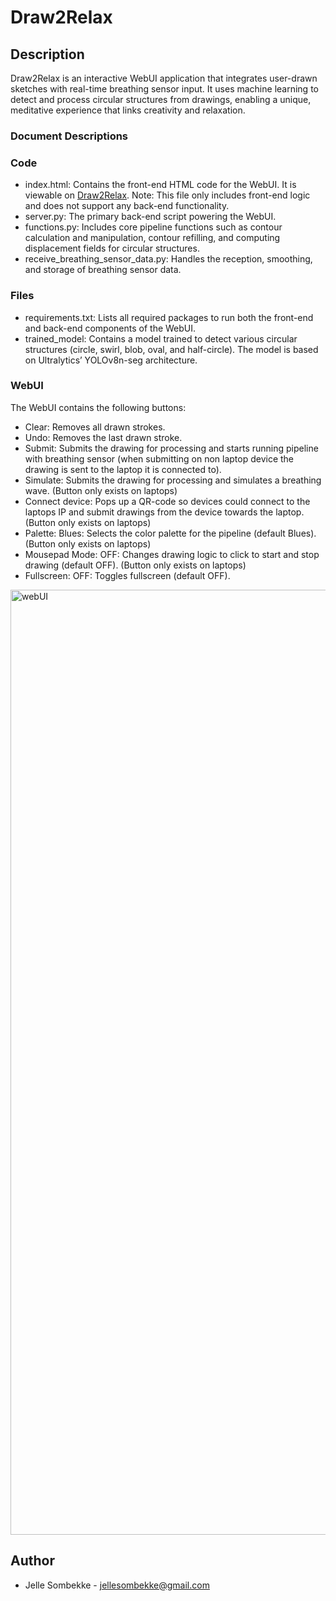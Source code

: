 # Draw2Relax

## Description

Draw2Relax is an interactive WebUI application that integrates user-drawn sketches with real-time breathing sensor input. It uses machine learning to detect and process circular structures from drawings, enabling a unique, meditative experience that links creativity and relaxation.


### Document Descriptions
### Code
- index.html: Contains the front-end HTML code for the WebUI. It is viewable on [Draw2Relax](https://jellesombekke.github.io/Draw2Relax/). Note: This file only includes front-end logic and does not support any back-end functionality.
- server.py: The primary back-end script powering the WebUI.
- functions.py:  Includes core pipeline functions such as contour calculation and manipulation, contour refilling, and computing displacement fields for circular structures.
- receive_breathing_sensor_data.py: Handles the reception, smoothing, and storage of breathing sensor data.

### Files
- requirements.txt: Lists all required packages to run both the front-end and back-end components of the WebUI.
- trained_model: Contains a model trained to detect various circular structures (circle, swirl, blob, oval, and half-circle). The model is based on Ultralytics’ YOLOv8n-seg architecture.

### WebUI
The WebUI contains the following buttons:
- Clear: Removes all drawn strokes.
- Undo: Removes the last drawn stroke.
- Submit: Submits the drawing for processing and starts running pipeline with breathing sensor (when submitting on non laptop device the drawing is sent to the laptop it is connected to).
- Simulate: Submits the drawing for processing and simulates a breathing wave. (Button only exists on laptops)
- Connect device: Pops up a QR-code so devices could connect to the laptops IP and submit drawings from the device towards the laptop. (Button only exists on laptops)
- Palette: Blues: Selects the color palette for the pipeline (default Blues). (Button only exists on laptops)
- Mousepad Mode: OFF: Changes drawing logic to click to start and stop drawing (default OFF). (Button only exists on laptops)
- Fullscreen: OFF: Toggles fullscreen (default OFF).

<img width="1512" alt="webUI" src="https://github.com/user-attachments/assets/633f5229-f878-4846-8780-c0a6fb86b222" />


## Author
* Jelle Sombekke - jellesombekke@gmail.com
